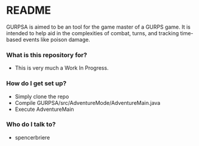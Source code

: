 # README #

GURPSA is aimed to be an tool for the game master of a GURPS game. It is intended to help aid in the complexities of combat, turns, and tracking time-based events like poison damage.

### What is this repository for? ###

* This is very much a Work In Progress.

### How do I get set up? ###

* Simply clone the repo
* Compile GURPSA/src/AdventureMode/AdventureMain.java
* Execute AdventureMain

### Who do I talk to? ###

* spencerbriere

